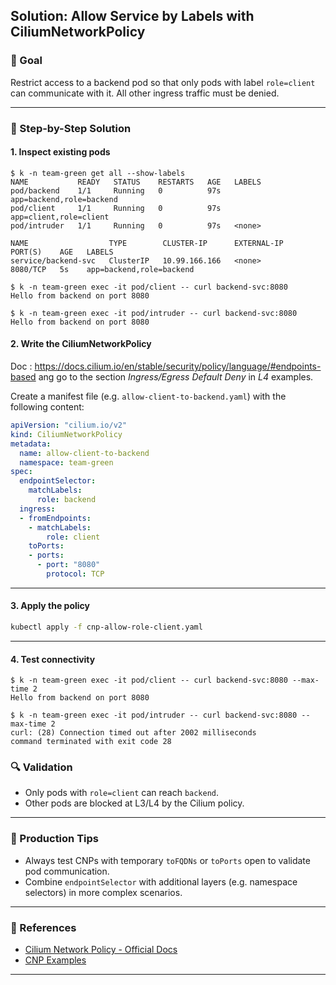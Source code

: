 ## Solution: Allow Service by Labels with CiliumNetworkPolicy

### 🔑 Goal
Restrict access to a backend pod so that only pods with label `role=client` can communicate with it. All other ingress traffic must be denied.

---

### 🔧 Step-by-Step Solution

#### 1. Inspect existing pods

```
$ k -n team-green get all --show-labels 
NAME           READY   STATUS    RESTARTS   AGE   LABELS
pod/backend    1/1     Running   0          97s   app=backend,role=backend
pod/client     1/1     Running   0          97s   app=client,role=client
pod/intruder   1/1     Running   0          97s   <none>

NAME                  TYPE        CLUSTER-IP      EXTERNAL-IP   PORT(S)    AGE   LABELS
service/backend-svc   ClusterIP   10.99.166.166   <none>        8080/TCP   5s    app=backend,role=backend
```


```
$ k -n team-green exec -it pod/client -- curl backend-svc:8080
Hello from backend on port 8080

$ k -n team-green exec -it pod/intruder -- curl backend-svc:8080
Hello from backend on port 8080
```



#### 2. Write the CiliumNetworkPolicy

Doc : https://docs.cilium.io/en/stable/security/policy/language/#endpoints-based ang go to the section *Ingress/Egress Default Deny* in *L4* examples.

Create a manifest file (e.g. `allow-client-to-backend.yaml`) with the following content:

```yaml
apiVersion: "cilium.io/v2"
kind: CiliumNetworkPolicy
metadata:
  name: allow-client-to-backend
  namespace: team-green
spec:
  endpointSelector:
    matchLabels:
      role: backend
  ingress:
  - fromEndpoints:
    - matchLabels:
        role: client
    toPorts:
    - ports:
      - port: "8080"
        protocol: TCP
```

---

#### 3. Apply the policy
```bash
kubectl apply -f cnp-allow-role-client.yaml
```

---

#### 4. Test connectivity

```
$ k -n team-green exec -it pod/client -- curl backend-svc:8080 --max-time 2
Hello from backend on port 8080

$ k -n team-green exec -it pod/intruder -- curl backend-svc:8080 --max-time 2
curl: (28) Connection timed out after 2002 milliseconds
command terminated with exit code 28
```

### 🔍 Validation
- Only pods with `role=client` can reach `backend`.
- Other pods are blocked at L3/L4 by the Cilium policy.

---

### 🔹 Production Tips
- Always test CNPs with temporary `toFQDNs` or `toPorts` open to validate pod communication.
- Combine `endpointSelector` with additional layers (e.g. namespace selectors) in more complex scenarios.

---

### 🔎 References
- [Cilium Network Policy - Official Docs](https://docs.cilium.io/en/stable/network/layer-3-policy/)
- [CNP Examples](https://docs.cilium.io/en/stable/policy/language/)

---

